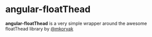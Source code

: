 angular-floatThead
=============

**angular-floatThead** is a very simple wrapper around the awesome floatThead library by [@mkoryak](https://github.com/mkoryak/floatThead/)
